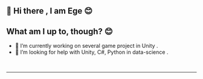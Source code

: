 ## 👋 Hi there , I am Ege 😊

## What am I up to, though? 😊
- 🔭 I’m currently working on several game project in Unity . 
-  🤔 I’m looking for help with Unity, C#, Python in data-science .

<br />

---
<!--
**EgedotErcan/EgedotErcan** is a ✨ _special_ ✨ repository because its `README.md` (this file) appears on your GitHub profile.

Here are some ideas to get you started:

-  ...
- 🌱 I’m currently learning ...
- 👯 I’m looking to collaborate on ...

- 💬 Ask me about ...
- 📫 How to reach me: ...
- 😄 Pronouns: ...
- ⚡ Fun fact: ...
-->
